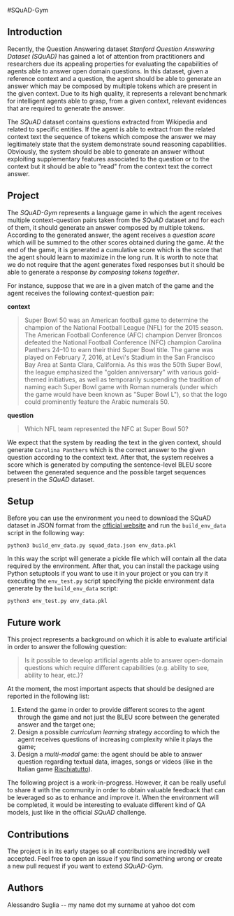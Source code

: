 #SQuAD-Gym

## Introduction

Recently, the Question Answering dataset *Stanford Question Answering Dataset (SQuAD)* has gained a lot of attention from practitioners and researchers due its appealing properties for evaluating the capabilities of agents able to answer open domain questions. 
In this dataset, given a reference context and a question, the agent should be able to generate an answer which may be composed by multiple tokens which are present in the given context. Due to its high quality, it represents a relevant benchmark for intelligent agents able to grasp, from a given context, relevant evidences that are required to generate the answer. 

The *SQuAD* dataset contains questions extracted from Wikipedia and related to specific entities. If the agent is able to extract from the related context text the sequence of tokens which compose the answer we may legitimately state that the system demonstrate sound reasoning capabilities. Obviously, the system should be able to generate an answer without exploiting supplementary features associated to the question or to the context but it should be able to "read" from the context text the correct answer.

## Project
  
The *SQuAD-Gym* represents a language game in which the agent receives multiple context-question pairs taken from the *SQuAD* dataset and for each of them, it should generate an answer composed by multiple tokens. According to the generated answer, the agent receives a *question score* which will be summed to the other scores obtained during the game. At the end of the game, it is generated a cumulative score which is the score that the agent should learn to maximize in the long run. It is worth to note that we do not require that the agent generates fixed responses but it should be able to  generate a response *by composing tokens together*.
 
 For instance, suppose that we are in a given match of the game and the agent receives the following context-question pair:
  
 **context**
 >  Super Bowl 50 was an American football game to determine the champion of the National Football League (NFL) for the 2015 season. The American Football Conference (AFC) champion Denver Broncos defeated the National Football Conference (NFC) champion Carolina Panthers 24–10 to earn their third Super Bowl title. The game was played on February 7, 2016, at Levi's Stadium in the San Francisco Bay Area at Santa Clara, California. As this was the 50th Super Bowl, the league emphasized the "golden anniversary" with various gold-themed initiatives, as well as temporarily suspending the tradition of naming each Super Bowl game with Roman numerals (under which the game would have been known as "Super Bowl L"), so that the logo could prominently feature the Arabic numerals 50.
 
 **question**
 > Which NFL team represented the NFC at Super Bowl 50?
 
We expect that the system by reading the text in the given context, should generate `Carolina Panthers` which is the correct answer to the given question according to the context text. After that, the system receives a score which is generated by computing the sentence-level BLEU score between the generated sequence and the possible target sequences present in the *SQuAD* dataset.

## Setup

Before you can use the environment you need to download the SQuAD dataset in JSON format from the [official website](https://rajpurkar.github.io/SQuAD-explorer/) and run the `build_env_data` script in the following way:

    python3 build_env_data.py squad_data.json env_data.pkl
    
In this way the script will generate a pickle file which will contain all the data required by the environment. After that, you can install the package using Python setuptools if you want to use it in your project or you can try it executing the `env_test.py` script specifying the pickle environment data generate by the `build_env_data` script:

    python3 env_test.py env_data.pkl

## Future work

This project represents a background on which it is able to evaluate artificial in order to answer the following question: 
> Is it possible to develop artificial agents able to answer open-domain questions which require different capabilities (e.g. ability to see, ability to hear, etc.)?

At the moment, the most important aspects that should be designed are reported in the following list:
 
 1. Extend the game in order to provide different scores to the agent through the game and not just the BLEU score between the generated answer and the target one;
 2. Design a possible *curriculum learning* strategy according to which the agent receives questions of increasing complexity while it plays the game;
 3. Design a *multi-modal* game: the agent should be able to answer question regarding textual data, images, songs or videos (like in the Italian game [Rischiatutto](http://www.rai.it/programmi/rischiatutto/)).

The following project is a work-in-progress. However, it can be really useful to share it with the community in order to obtain valuable feedback that can be leveraged so as to enhance and improve it. When the environment will be completed, it would be interesting to evaluate different kind of QA models, just like in the  official *SQuAD* challenge. 

## Contributions

The project is in its early stages so all contributions are incredibly well accepted. Feel free to open an issue if you find something wrong or create a new pull request if you want to extend *SQuAD-Gym*.

## Authors

Alessandro Suglia -- my name dot my surname at yahoo dot com
